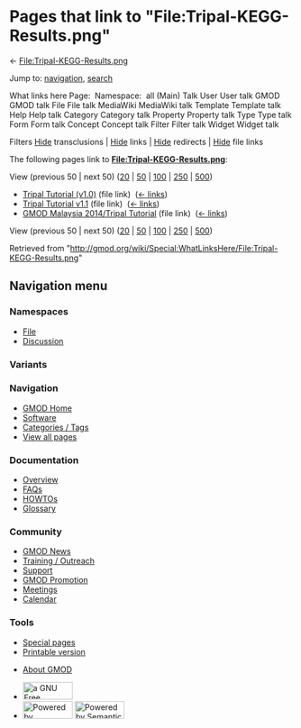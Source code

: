<div id="mw-page-base" class="noprint">

</div>

<div id="mw-head-base" class="noprint">

</div>

<div id="content" class="mw-body" role="main">

<span id="top"></span>

<div id="mw-js-message" style="display:none;">

</div>



# <span dir="auto">Pages that link to "File:Tripal-KEGG-Results.png"</span>

<div id="bodyContent">

<div id="contentSub">

←
[File:Tripal-KEGG-Results.png](/wiki/File:Tripal-KEGG-Results.png "File:Tripal-KEGG-Results.png")

</div>

<div id="jump-to-nav" class="mw-jump">

Jump to: [navigation](#mw-navigation), [search](#p-search)

</div>

<div id="mw-content-text">

What links here Page:  Namespace:  all (Main) Talk User User talk GMOD
GMOD talk File File talk MediaWiki MediaWiki talk Template Template talk
Help Help talk Category Category talk Property Property talk Type Type
talk Form Form talk Concept Concept talk Filter Filter talk Widget
Widget talk

Filters
[Hide](/mediawiki/index.php?title=Special:WhatLinksHere/File:Tripal-KEGG-Results.png&hidetrans=1 "Special:WhatLinksHere/File:Tripal-KEGG-Results.png")
transclusions \|
[Hide](/mediawiki/index.php?title=Special:WhatLinksHere/File:Tripal-KEGG-Results.png&hidelinks=1 "Special:WhatLinksHere/File:Tripal-KEGG-Results.png")
links \|
[Hide](/mediawiki/index.php?title=Special:WhatLinksHere/File:Tripal-KEGG-Results.png&hideredirs=1 "Special:WhatLinksHere/File:Tripal-KEGG-Results.png")
redirects \|
[Hide](/mediawiki/index.php?title=Special:WhatLinksHere/File:Tripal-KEGG-Results.png&hideimages=1 "Special:WhatLinksHere/File:Tripal-KEGG-Results.png")
file links

The following pages link to
**[File:Tripal-KEGG-Results.png](/wiki/File:Tripal-KEGG-Results.png "File:Tripal-KEGG-Results.png")**:

View (previous 50 \| next 50)
([20](/mediawiki/index.php?title=Special:WhatLinksHere/File:Tripal-KEGG-Results.png&limit=20 "Special:WhatLinksHere/File:Tripal-KEGG-Results.png")
\|
[50](/mediawiki/index.php?title=Special:WhatLinksHere/File:Tripal-KEGG-Results.png&limit=50 "Special:WhatLinksHere/File:Tripal-KEGG-Results.png")
\|
[100](/mediawiki/index.php?title=Special:WhatLinksHere/File:Tripal-KEGG-Results.png&limit=100 "Special:WhatLinksHere/File:Tripal-KEGG-Results.png")
\|
[250](/mediawiki/index.php?title=Special:WhatLinksHere/File:Tripal-KEGG-Results.png&limit=250 "Special:WhatLinksHere/File:Tripal-KEGG-Results.png")
\|
[500](/mediawiki/index.php?title=Special:WhatLinksHere/File:Tripal-KEGG-Results.png&limit=500 "Special:WhatLinksHere/File:Tripal-KEGG-Results.png"))

- [Tripal Tutorial
  (v1.0)](/wiki/Tripal_Tutorial_(v1.0) "Tripal Tutorial (v1.0)") (file
  link) ‎ <span class="mw-whatlinkshere-tools">([←
  links](/mediawiki/index.php?title=Special:WhatLinksHere&target=Tripal+Tutorial+%28v1.0%29 "Special:WhatLinksHere"))</span>
- [Tripal Tutorial
  v1.1](/wiki/Tripal_Tutorial_v1.1 "Tripal Tutorial v1.1") (file link) ‎
  <span class="mw-whatlinkshere-tools">([←
  links](/mediawiki/index.php?title=Special:WhatLinksHere&target=Tripal+Tutorial+v1.1 "Special:WhatLinksHere"))</span>
- [GMOD Malaysia 2014/Tripal
  Tutorial](/wiki/GMOD_Malaysia_2014/Tripal_Tutorial "GMOD Malaysia 2014/Tripal Tutorial")
  (file link) ‎ <span class="mw-whatlinkshere-tools">([←
  links](/mediawiki/index.php?title=Special:WhatLinksHere&target=GMOD+Malaysia+2014%2FTripal+Tutorial "Special:WhatLinksHere"))</span>

View (previous 50 \| next 50)
([20](/mediawiki/index.php?title=Special:WhatLinksHere/File:Tripal-KEGG-Results.png&limit=20 "Special:WhatLinksHere/File:Tripal-KEGG-Results.png")
\|
[50](/mediawiki/index.php?title=Special:WhatLinksHere/File:Tripal-KEGG-Results.png&limit=50 "Special:WhatLinksHere/File:Tripal-KEGG-Results.png")
\|
[100](/mediawiki/index.php?title=Special:WhatLinksHere/File:Tripal-KEGG-Results.png&limit=100 "Special:WhatLinksHere/File:Tripal-KEGG-Results.png")
\|
[250](/mediawiki/index.php?title=Special:WhatLinksHere/File:Tripal-KEGG-Results.png&limit=250 "Special:WhatLinksHere/File:Tripal-KEGG-Results.png")
\|
[500](/mediawiki/index.php?title=Special:WhatLinksHere/File:Tripal-KEGG-Results.png&limit=500 "Special:WhatLinksHere/File:Tripal-KEGG-Results.png"))

</div>

<div class="printfooter">

Retrieved from
"<http://gmod.org/wiki/Special:WhatLinksHere/File:Tripal-KEGG-Results.png>"

</div>

<div id="catlinks" class="catlinks catlinks-allhidden">

</div>

<div class="visualClear">

</div>

</div>

</div>

<div id="mw-navigation">

## Navigation menu

<div id="mw-head">



<div id="left-navigation">

<div id="p-namespaces" class="vectorTabs" role="navigation"
aria-labelledby="p-namespaces-label">

### Namespaces

- <span id="ca-nstab-image"><a href="/wiki/File:Tripal-KEGG-Results.png" accesskey="c"
  title="View the file page [c]">File</a></span>
- <span id="ca-talk"><a
  href="/mediawiki/index.php?title=File_talk:Tripal-KEGG-Results.png&amp;action=edit&amp;redlink=1"
  accesskey="t"
  title="Discussion about the content page [t]">Discussion</a></span>

</div>

<div id="p-variants" class="vectorMenu emptyPortlet" role="navigation"
aria-labelledby="p-variants-label">

### 

### Variants[](#)

<div class="menu">

</div>

</div>

</div>

<div id="right-navigation">





</div>



</div>

</div>

</div>

<div id="mw-panel">

<div id="p-logo" role="banner">

<a href="/wiki/Main_Page"
style="background-image: url(http://gmod.org/images/GMOD-cogs.png);"
title="Visit the main page"></a>

</div>

<div id="p-Navigation" class="portal" role="navigation"
aria-labelledby="p-Navigation-label">

### Navigation

<div class="body">

- <span id="n-GMOD-Home">[GMOD Home](/wiki/Main_Page)</span>
- <span id="n-Software">[Software](/wiki/GMOD_Components)</span>
- <span id="n-Categories-.2F-Tags">[Categories /
  Tags](/wiki/Categories)</span>
- <span id="n-View-all-pages">[View all
  pages](/wiki/Special:AllPages)</span>

</div>

</div>

<div id="p-Documentation" class="portal" role="navigation"
aria-labelledby="p-Documentation-label">

### Documentation

<div class="body">

- <span id="n-Overview">[Overview](/wiki/Overview)</span>
- <span id="n-FAQs">[FAQs](/wiki/Category:FAQ)</span>
- <span id="n-HOWTOs">[HOWTOs](/wiki/Category:HOWTO)</span>
- <span id="n-Glossary">[Glossary](/wiki/Glossary)</span>

</div>

</div>

<div id="p-Community" class="portal" role="navigation"
aria-labelledby="p-Community-label">

### Community

<div class="body">

- <span id="n-GMOD-News">[GMOD News](/wiki/GMOD_News)</span>
- <span id="n-Training-.2F-Outreach">[Training /
  Outreach](/wiki/Training_and_Outreach)</span>
- <span id="n-Support">[Support](/wiki/Support)</span>
- <span id="n-GMOD-Promotion">[GMOD
  Promotion](/wiki/GMOD_Promotion)</span>
- <span id="n-Meetings">[Meetings](/wiki/Meetings)</span>
- <span id="n-Calendar">[Calendar](/wiki/Calendar)</span>

</div>

</div>

<div id="p-tb" class="portal" role="navigation"
aria-labelledby="p-tb-label">

### Tools

<div class="body">

- <span id="t-specialpages"><a href="/wiki/Special:SpecialPages" accesskey="q"
  title="A list of all special pages [q]">Special pages</a></span>
- <span id="t-print"><a
  href="/mediawiki/index.php?title=Special:WhatLinksHere/File:Tripal-KEGG-Results.png&amp;printable=yes"
  rel="alternate" accesskey="p"
  title="Printable version of this page [p]">Printable version</a></span>

</div>

</div>

</div>

</div>

<div id="footer" role="contentinfo">

- <span id="footer-places-about">[About
  GMOD](/wiki/GMOD:About "GMOD:About")</span>

<!-- -->

- <span id="footer-copyrightico">[<img src="http://www.gnu.org/graphics/gfdl-logo-small.png" width="88"
  height="31" alt="a GNU Free Documentation License" />](http://www.gnu.org/licenses/fdl-1.3.html)</span>
- <span id="footer-poweredbyico">[<img src="/mediawiki/skins/common/images/poweredby_mediawiki_88x31.png"
  width="88" height="31" alt="Powered by MediaWiki" />](//www.mediawiki.org/)
  [<img
  src="/mediawiki/extensions/SemanticMediaWiki/includes/../resources/images/smw_button.png"
  width="88" height="31" alt="Powered by Semantic MediaWiki" />](https://www.semantic-mediawiki.org/wiki/Semantic_MediaWiki)</span>

<div style="clear:both">

</div>

</div>
